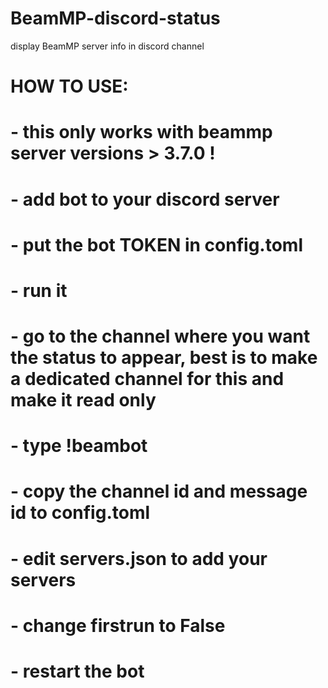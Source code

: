 # BeamMP-discord-status
display BeamMP server info in discord channel

# HOW TO USE:
# - this only works with beammp server versions > 3.7.0 !
# - add bot to your discord server
# - put the bot TOKEN in config.toml
# - run it
# - go to the channel where you want the status to appear, best is to make a dedicated channel for this and make it read only
# - type !beambot
# - copy the channel id and message id to config.toml
# - edit servers.json to add your servers
# - change firstrun to False
# - restart the bot
